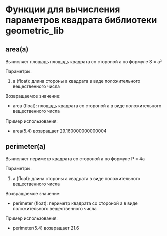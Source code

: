 # Функции для вычисления параметров квадрата библиотеки geometric_lib

## area(a)
Вычисляет площадь площадь квадрата со стороной a по формуле S = a²

Параметры:

1. a (float): длина стороны a квадрата в виде положительного вещественного числа
 
Возвращаемое значение:

* area (float): площадь квадрата со стороной a в виде положительного вещественного числа

Пример использования:

* area(5.4) возвращает 29.160000000000004

## perimeter(a)
Вычисляет периметр квадрата со стороной a по формуле P = 4a

Параметры:

1. a (float): длина стороны a квадрата в виде положительного вещественного числа
 
Возвращаемое значение:

* perimeter (float): периметр квадрата со стороной a в виде положительного вещественного числа

Пример использования:

* perimeter(5.4) возвращает 21.6